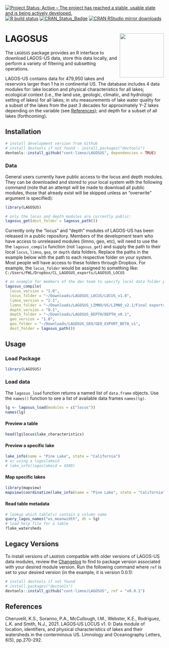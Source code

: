 
<!-- README.md is generated from README.Rmd. Please edit that file -->

[![Project Status: Active – The project has reached a stable, usable
state and is being actively
developed.](https://www.repostatus.org/badges/latest/active.svg)](https://www.repostatus.org/#active)
[![R build
status](https://github.com/cont-limno/LAGOSUS/workflows/R-CMD-check/badge.svg)](https://github.com/cont-limno/LAGOSUS/actions)
[![CRAN_Status_Badge](http://www.r-pkg.org/badges/version/LAGOSUS)](https://cran.r-project.org/package=LAGOSUS)
[![CRAN RStudio mirror
downloads](http://cranlogs.r-pkg.org/badges/LAGOSUS)](https://cran.r-project.org/package=LAGOSUS)

# LAGOSUS <img src="man/figures/logo.png" align="right" height=140/>

The `LAGOSUS` package provides an R interface to download LAGOS-US data,
store this data locally, and perform a variety of filtering and
subsetting operations.

LAGOS-US contains data for 479,950 lakes and reservoirs larger than 1 ha
in continental US. The database includes 4 data modules for: lake
location and physical characteristics for all lakes; ecological context
(i.e., the land use, geologic, climatic, and hydrologic setting of
lakes) for all lakes; in situ measurements of lake water quality for a
subset of the lakes from the past 3 decades for approximately Y-Z lakes
depending on the variable (see
[References](https://github.com/cont-limno/LAGOSUS#references)); and
depth for a subset of all lakes (forthcoming).

## Installation

``` r
# install development version from Github
# install devtools if not found - install.packages("devtools")
devtools::install_github("cont-limno/LAGOSUS", dependencies = TRUE)
```

### Data

General users currently have public access to the locus and depth
modules. They can be downloaded and stored to your local system with the
following command (note that an attempt will be made to download all
public modules, those that already exist will be skipped unless an
“overwrite” argument is specified):

``` r
library(LAGOSUS)

# only the locus and depth modules are currently public:
lagosus_get(dest_folder = lagosus_path())
```

Currently only the “locus” and “depth” modules of LAGOS-US has been
released in a public repository. Members of the development team who
have access to unreleased modules (limno, geo, etc), will need to use
the the `lagosus_compile` function (not `lagosus_get`) and supply the
path to their local `locus`, `limno`, `geo`, or `depth` data folders.
Replace the paths in the example below with the path to each respective
folder on your system. Most people will have access to these folders
through Dropbox. For example, the `locus_folder` would be assigned to
something like: `C:/Users/FWL/Dropbox/CL_LAGOSUS_exports/LAGOSUS_LOCUS`

<!-- dir("../../../Downloads/") -->

``` r
# an example for members of the dev team to specify local data folder paths
lagosus_compile(
  locus_version = "1.0",
  locus_folder = "~/Downloads/LAGOSUS_LOCUS/LOCUS_v1.0",
  limno_version = "2.1",
  limno_folder = "~/Downloads/LAGOSUS_LIMNO/US/LIMNO_v2.1/Final exports",
  depth_version = "0.1",
  depth_folder = "~/Downloads/LAGOSUS_DEPTH/DEPTH_v0.1",
  geo_version = "1.0",
  geo_folder = "~/Downloads/LAGOSUS_GEO/GEO_EXPORT_BETA_v1",
  dest_folder = lagosus_path())
```

## Usage

### Load Package

``` r
library(LAGOSUS)
```

### Load data

The `lagosus_load` function returns a named list of `data.frame`
objects. Use the `names()` function to see a list of available data
frames `names(lg)`.

``` r
lg <- lagosus_load(modules = c("locus"))
names(lg)
```

<!-- ```{r load_data_cached, eval=FALSE, echo=FALSE} -->
<!-- dt <- readRDS(system.file("lagos_test_subset.rds", package = "LAGOSUS")) -->
<!-- names(dt) -->
<!-- ``` -->
<!-- #### Locate tables containing a variable  -->
<!-- ```{r eval=FALSE} -->
<!-- query_lagos_names("secchi") -->
<!-- ``` -->
<!-- ```{r echo=FALSE, eval=FALSE} -->
<!-- query_lagos_names("secchi", dt = dt) -->
<!-- ``` -->

#### Preview a table

``` r
head(lg$locus$lake_characteristics)
```

#### Preview a specific lake

``` r
lake_info(name = "Pine Lake", state = "California")
# or using a lagoslakeid
# lake_info(lagoslakeid = 4389)
```

#### Map specific lakes

``` r
library(mapview)
mapview(coordinatize(lake_info(name = "Pine Lake", state = "California")))
```

#### Read table metadata

``` r
# lookup which table(s) contain a column name
query_lagos_names("ws_meanwidth", dt = lg)
# load help file for a table
?lake_watersheds
```

<!-- ```{r load printr, echo=FALSE,message=FALSE,results='hide', eval=FALSE} -->
<!-- loadNamespace("printr") -->
<!-- ``` -->
<!-- ```{r Read metadata for individual tables, eval=FALSE} -->
<!-- help.search("datasets", package = "LAGOSUS") -->
<!-- ``` -->
<!-- ```{r unload printr, echo=FALSE, eval=FALSE} -->
<!-- unloadNamespace("printr") -->
<!-- ``` -->

## Legacy Versions

To install versions of `LAGOSUS` compatible with older versions of
LAGOS-US data modules, review the
[Changelog](https://cont-limno.github.io/LAGOSUS/news/index.html) to
find to package version associated with your desired module version. Run
the following command where `ref` is set to your desired version (in the
example, it is version 0.0.1):

``` r
# install devtools if not found
# install.packages("devtools")
devtools::install_github("cont-limno/LAGOSUS", ref = "v0.0.1")
```

## References

Cheruvelil, K.S., Soranno, P.A., McCullough, I.M., Webster, K.E.,
Rodriguez, L.K. and Smith, N.J., 2021. LAGOS‐US LOCUS v1. 0: Data module
of location, identifiers, and physical characteristics of lakes and
their watersheds in the conterminous US. Limnology and Oceanography
Letters, 6(5), pp.270-292.

